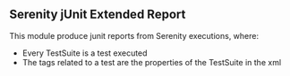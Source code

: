 ## Serenity jUnit Extended Report

This module produce junit reports from Serenity executions, where:
* Every TestSuite is a test executed
* The tags related to a test are the properties of the TestSuite in the xml

